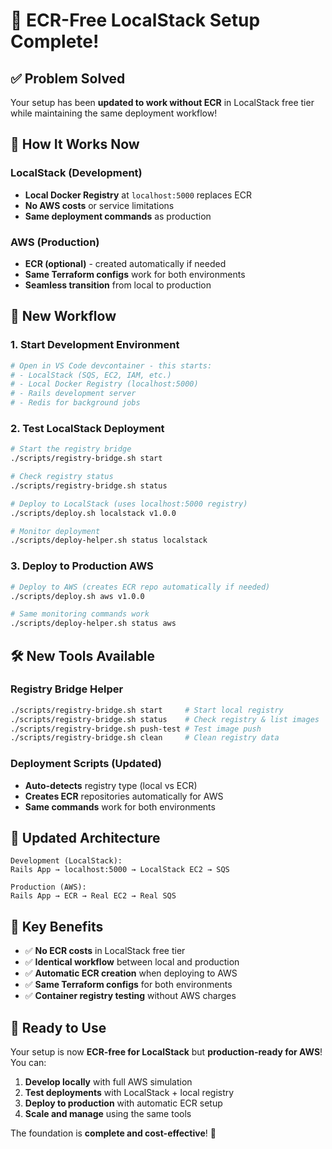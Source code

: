 # 🎉 ECR-Free LocalStack Setup Complete!

## ✅ **Problem Solved**

Your setup has been **updated to work without ECR** in LocalStack free tier while maintaining the same deployment workflow!

## 🔄 **How It Works Now**

### **LocalStack (Development)**
- **Local Docker Registry** at `localhost:5000` replaces ECR
- **No AWS costs** or service limitations
- **Same deployment commands** as production

### **AWS (Production)**
- **ECR (optional)** - created automatically if needed
- **Same Terraform configs** work for both environments
- **Seamless transition** from local to production

## 🚀 **New Workflow**

### **1. Start Development Environment**
```bash
# Open in VS Code devcontainer - this starts:
# - LocalStack (SQS, EC2, IAM, etc.)  
# - Local Docker Registry (localhost:5000)
# - Rails development server
# - Redis for background jobs
```

### **2. Test LocalStack Deployment**
```bash
# Start the registry bridge
./scripts/registry-bridge.sh start

# Check registry status
./scripts/registry-bridge.sh status

# Deploy to LocalStack (uses localhost:5000 registry)
./scripts/deploy.sh localstack v1.0.0

# Monitor deployment
./scripts/deploy-helper.sh status localstack
```

### **3. Deploy to Production AWS**
```bash
# Deploy to AWS (creates ECR repo automatically if needed)
./scripts/deploy.sh aws v1.0.0

# Same monitoring commands work
./scripts/deploy-helper.sh status aws
```

## 🛠️ **New Tools Available**

### **Registry Bridge Helper**
```bash
./scripts/registry-bridge.sh start     # Start local registry
./scripts/registry-bridge.sh status    # Check registry & list images  
./scripts/registry-bridge.sh push-test # Test image push
./scripts/registry-bridge.sh clean     # Clean registry data
```

### **Deployment Scripts (Updated)**
- **Auto-detects** registry type (local vs ECR)
- **Creates ECR** repositories automatically for AWS
- **Same commands** work for both environments

## 📁 **Updated Architecture**

```
Development (LocalStack):
Rails App → localhost:5000 → LocalStack EC2 → SQS

Production (AWS):
Rails App → ECR → Real EC2 → Real SQS
```

## 🎯 **Key Benefits**

- ✅ **No ECR costs** in LocalStack free tier
- ✅ **Identical workflow** between local and production  
- ✅ **Automatic ECR creation** when deploying to AWS
- ✅ **Same Terraform configs** for both environments
- ✅ **Container registry testing** without AWS charges

## 🚦 **Ready to Use**

Your setup is now **ECR-free for LocalStack** but **production-ready for AWS**! You can:

1. **Develop locally** with full AWS simulation
2. **Test deployments** with LocalStack + local registry
3. **Deploy to production** with automatic ECR setup
4. **Scale and manage** using the same tools

The foundation is **complete and cost-effective**! 🎊